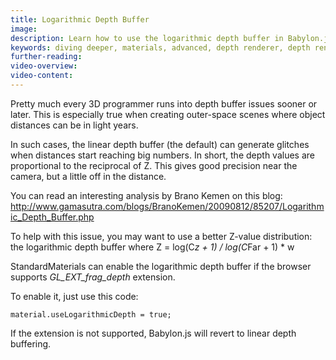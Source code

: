```yaml
---
title: Logarithmic Depth Buffer
image:
description: Learn how to use the logarithmic depth buffer in Babylon.js.
keywords: diving deeper, materials, advanced, depth renderer, depth rendering, logarithmic
further-reading:
video-overview:
video-content:
---
```


Pretty much every 3D programmer runs into depth buffer issues sooner or later.
This is especially true when creating outer-space scenes where object distances can be in light years.

In such cases, the linear depth buffer (the default) can generate glitches when distances start reaching big numbers.
In short, the depth values are proportional to the reciprocal of Z. This gives good precision near the camera, but a little off in the distance.

You can read an interesting analysis by Brano Kemen on this blog: http://www.gamasutra.com/blogs/BranoKemen/20090812/85207/Logarithmic_Depth_Buffer.php

To help with this issue, you may want to use a better Z-value distribution: the logarithmic depth buffer where Z = log(C*z + 1) / log(C*Far + 1) \* w

StandardMaterials can enable the logarithmic depth buffer if the browser supports _GL_EXT_frag_depth_ extension.

To enable it, just use this code:

```
material.useLogarithmicDepth = true;
```

If the extension is not supported, Babylon.js will revert to linear depth buffering.

